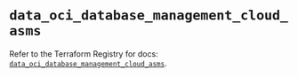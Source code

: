 # `data_oci_database_management_cloud_asms`

Refer to the Terraform Registry for docs: [`data_oci_database_management_cloud_asms`](https://registry.terraform.io/providers/oracle/oci/7.19.0/docs/data-sources/database_management_cloud_asms).
